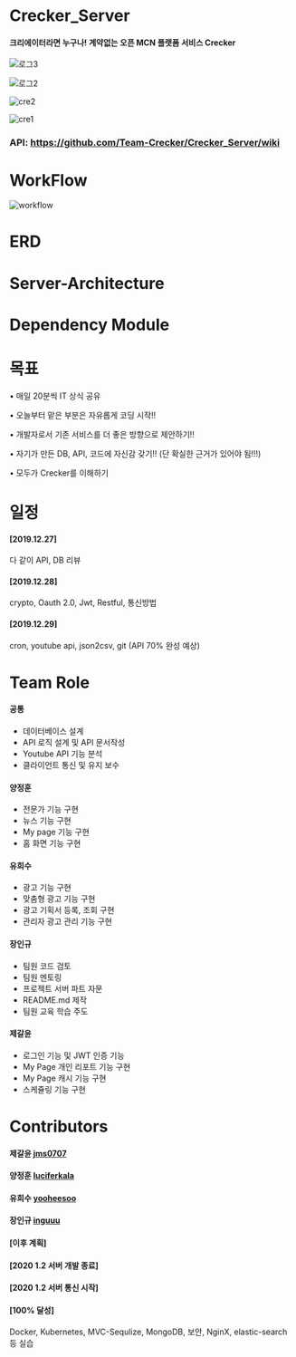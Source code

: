 # Crecker_Server

#### 크리에이터라면 누구나! 계약없는 오픈 MCN 플랫폼 서비스 Crecker 

![로그3](https://user-images.githubusercontent.com/49789734/71712003-cd967700-2e46-11ea-9855-7b4fe94cc4b7.png)

![로그2](https://user-images.githubusercontent.com/49789734/71712002-cd967700-2e46-11ea-9e50-e3cd7d2d8e94.png)


![cre2](https://user-images.githubusercontent.com/49789734/71712004-ce2f0d80-2e46-11ea-91f8-9055e150fab6.jpg)

![cre1](https://user-images.githubusercontent.com/49789734/71712005-ce2f0d80-2e46-11ea-8598-570a3f3c3a16.png)

### API: https://github.com/Team-Crecker/Crecker_Server/wiki


# WorkFlow

![workflow](https://user-images.githubusercontent.com/49789734/71712001-ccfde080-2e46-11ea-9a56-15d13646ef64.png)



# ERD


# Server-Architecture 


# Dependency Module




# 목표 

• 매일 20분씩 IT 상식 공유

• 오늘부터 맡은 부분은 자유롭게 코딩 시작!! 

• 개발자로서 기존 서비스를 더 좋은 방향으로 제안하기!!

• 자기가 만든 DB, API, 코드에 자신감 갖기!!
(단 확실한 근거가 있어야 됨!!!)

• 모두가 Crecker를 이해하기 


# 일정 

#### [2019.12.27]
다 같이 API, DB 리뷰 

#### [2019.12.28]
crypto, Oauth 2.0, Jwt, Restful, 통신방법

#### [2019.12.29]
cron, youtube api, json2csv, git (API 70% 완성 예상)

# Team Role

#### 공통
- 데이터베이스 설계
- API 로직 설계 및 API 문서작성
- Youtube API 기능 분석
- 클라이언트 통신 및 유지 보수

#### 양정훈
- 전문가 기능 구현
- 뉴스 기능 구현
- My page 기능 구현
- 홈 화면 기능 구현

#### 유희수
- 광고 기능 구현
- 맞춤형 광고 기능 구현
- 광고 기획서 등록, 조회 구현
- 관리자 광고 관리 기능 구현

#### 장인규
- 팀원 코드 검토
- 팀원 멘토링
- 프로젝트 서버 파트 자문 
- README.md 제작
- 팀원 교육 학습 주도

#### 제갈윤
- 로그인 기능 및 JWT 인증 기능 
- My Page 개인 리포트 기능 구현
- My Page 캐시 기능 구현
- 스케쥴링 기능 구현




# Contributors

#### 제갈윤 [jms0707](https://github.com/jms0707)
#### 양정훈 [luciferkala](https://github.com/luciferkala)
#### 유희수 [yooheesoo](https://github.com/yooheesoo)
#### 장인규 [inguuu](https://github.com/inguuu)

#### [이후 계획]


#### [2020 1.2 서버 개발 종료]

#### [2020 1.2 서버 통신 시작]

#### [100% 달성]

Docker, Kubernetes, MVC-Sequlize, MongoDB, 보안, NginX, elastic-search 등 실습


